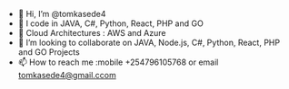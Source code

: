 - 👋 Hi, I’m @tomkasede4
- 👀 I code in JAVA, C#, Python, React, PHP and GO
- 🌱 Cloud Architectures : AWS and Azure
- 💞️ I’m looking to collaborate on JAVA, Node.js, C#, Python, React, PHP and GO Projects
- 📫 How to reach me :mobile +254796105768 or email tomkasede4@gmail.ccom

<!---
tomkasede4/tomkasede4 is a ✨ special ✨ repository because its `README.md` (this file) appears on your GitHub profile.
You can click the Preview link to take a look at your changes.
--->
